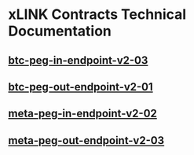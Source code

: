 # xLINK Contracts Technical Documentation

## [btc-peg-in-endpoint-v2-03](btc-peg-in-endpoint-v2-03.md)

## [btc-peg-out-endpoint-v2-01](btc-peg-out-endpoint-v2-01.md)

## [meta-peg-in-endpoint-v2-02](meta-peg-in-endpoint-v2-02.md)

## [meta-peg-out-endpoint-v2-03](meta-peg-out-endpoint-v2-03.md)
